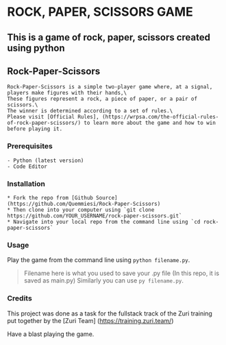 # ROCK, PAPER, SCISSORS GAME
## This is a game of rock, paper, scissors created using python


## Rock-Paper-Scissors
    Rock-Paper-Scissors is a simple two-player game where, at a signal, players make figures with their hands,\
    These figures represent a rock, a piece of paper, or a pair of scissors.\
    The winner is determined according to a set of rules.\
    Please visit [Official Rules], (https://wrpsa.com/the-official-rules-of-rock-paper-scissors/) to learn more about the game and how to win before playing it. 


### Prerequisites
    - Python (latest version)
    - Code Editor

### Installation
    * Fork the repo from [Github Source] (https://github.com/Quemmiesi/Rock-Paper-Scissors)
    * Then clone into your computer using `git clone https://github.com/YOUR_USERNAME/rock-paper-scissors.git`
    * Navigate into your local repo from the command line using `cd rock-paper-scissors`

### Usage
Play the game from the command line using `python filename.py`. 
 >Filename here is what you used to save your .py file (In this repo, it is saved as main.py)
Similarly you can use `py filename.py`.

### Credits
This project was done as a task for the fullstack track of the Zuri training put together by the [Zuri Team] (https://training.zuri.team/)

Have a blast playing the game. 
